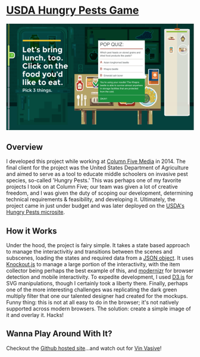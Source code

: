 # [USDA Hungry Pests Game](https://greenstick.github.io/usda-hungry-pests-game/)

![Screen Shot of Game](https://github.com/greenstick/usda-hungry-pests-game/blob/master/img/demo/screen-shot.png)

## Overview

I developed this project while working at [Column Five Media](https://www.columnfivemedia.com) in 2014. The final client for the project was the United States Department of Agriculture and aimed to serve as a tool to educate middle schoolers on invasive pest species, so-called 'Hungry Pests.' This was perhaps one of my favorite projects I took on at Column Five; our team was given a lot of creative freedom, and I was given the duty of scoping our development, determining technical requirements & feasibility, and developing it. Ultimately, the project came in just under budget and was later deployed on the [USDA's Hungry Pests microsite](http://hungrypests.com/resources/interactive.php). 

## How it Works

Under the hood, the project is fairy simple. It takes a state based approach to manage the interactivitiy and transitions between the scenes and subscenes, loading the states and required data from a [JSON object](https://github.com/greenstick/usda-hungry-pests-game/blob/master/js/data/interactive.json). It uses [Knockout.js](https://github.com/knockout/knockout) to manage a large portion of the interactivity, with the item collector being perhaps the best example of this, and [modernizr](https://github.com/Modernizr/Modernizr) for browser detection and mobile interactivity. To expedite development, I used [D3.js](https://github.com/d3) for SVG manipulations, though I certainly took a liberty there. Finally, perhaps one of the more interesting challenges was replicating the dark green multiply filter that one our talented designer had created for the mockups. Funny thing: this is not at all easy to do in the browser; it's not natively supported across modern browsers. The solution: create a simple image of it and overlay it. Hacks!

## Wanna Play Around With It?
Checkout the [Github hosted site](https://greenstick.github.io/usda-hungry-pests-game/)...and watch out for [Vin Vasive](https://www.hostedfiles.org/usda/hungry-pests/facebook/8879/vin-vasive-summer-road-trip.jpg)!
